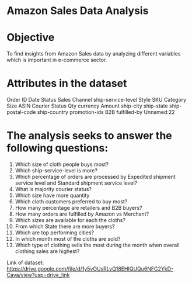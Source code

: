 # Amazon Sales Data Analysis
# Objective
To find insights from Amazon Sales data by analyzing different variables which is important in e-commerce sector. 

# Attributes in the dataset
Order ID 
Date 
Status
Sales Channel
ship-service-level
Style
SKU
Category
Size
ASIN
Courier Status
Qty
currency
Amount
ship-city
ship-state
ship-postal-code
ship-country
promotion-ids
B2B
fulfilled-by
Unnamed:22

# The analysis seeks to answer the following questions:
1. Which size of cloth people buys most?
2. Which ship-service-level is more?
3. Which percentage of orders are processed by Expedited shipment service level and Standard shipment service level?
4. What is majority courier status?
5. Which size have more quantity
6. Which cloth customers preferred to buy most?
7. How many percentage are retailers and B2B buyers?
8. How many orders are fulfilled by Amazon vs Merchant?
9. Which sizes are available for each the cloths?
10. From which State there are more buyers?
11. Which are top performing cities?
12. In which month most of the cloths are sold?
13. Which type of clothing sells the most during the month when overall clothing sales are highest?

Link of dataset: https://drive.google.com/file/d/1y5vOUsRLvQ18EHIQUQu6NFG2YkD-Cava/view?usp=drive_link
